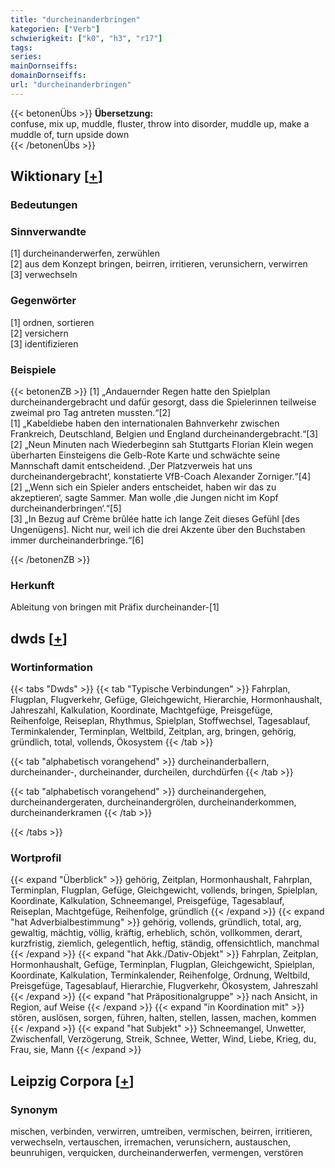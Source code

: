 ```yaml
---
title: "durcheinanderbringen"
kategorien: ["Verb"]
schwierigkeit: ["k0", "h3", "r17"]
tags:
series:
mainDornseiffs:
domainDornseiffs:
url: "durcheinanderbringen"
---
```


{{< betonenÜbs >}}
**Übersetzung:**  
confuse, mix up, muddle, fluster, throw into disorder, muddle  up, make a muddle  of, turn upside down  
{{< /betonenÜbs >}}

## Wiktionary [[+](https://de.wiktionary.org/wiki/durcheinanderbringen)]

### Bedeutungen

### Sinnverwandte
[1] durcheinanderwerfen, zerwühlen  
[2] aus dem Konzept bringen, beirren, irritieren, verunsichern, verwirren  
[3] verwechseln  

### Gegenwörter
[1] ordnen, sortieren  
[2] versichern  
[3] identifizieren  

### Beispiele
{{< betonenZB >}}
[1] „Andauernder Regen hatte den Spielplan durcheinandergebracht und dafür gesorgt, dass die Spielerinnen teilweise zweimal pro Tag antreten mussten.“[2]  
[1] „Kabeldiebe haben den internationalen Bahnverkehr zwischen Frankreich, Deutschland, Belgien und England durcheinandergebracht.“[3]  
[2] „Neun Minuten nach Wiederbeginn sah Stuttgarts Florian Klein wegen überharten Einsteigens die Gelb-Rote Karte und schwächte seine Mannschaft damit entscheidend. ‚Der Platzverweis hat uns durcheinandergebracht‘, konstatierte VfB-Coach Alexander Zorniger.“[4]  
[2] „‚Wenn sich ein Spieler anders entscheidet, haben wir das zu akzeptieren‘, sagte Sammer. Man wolle ‚die Jungen nicht im Kopf durcheinanderbringen‘.“[5]  
[3] „In Bezug auf Crème brûlée hatte ich lange Zeit dieses Gefühl [des Ungenügens]. Nicht nur, weil ich die drei Akzente über den Buchstaben immer durcheinanderbringe.“[6]  

{{< /betonenZB >}}
### Herkunft
Ableitung von bringen mit Präfix durcheinander-[1]  



## dwds [[+](https://www.dwds.de/wb/durcheinanderbringen)]

### Wortinformation
{{< tabs "Dwds" >}}
{{< tab "Typische Verbindungen" >}}
Fahrplan, Flugplan, Flugverkehr, Gefüge, Gleichgewicht, Hierarchie, Hormonhaushalt, Jahreszahl, Kalkulation, Koordinate, Machtgefüge, Preisgefüge, Reihenfolge, Reiseplan, Rhythmus, Spielplan, Stoffwechsel, Tagesablauf, Terminkalender, Terminplan, Weltbild, Zeitplan, arg, bringen, gehörig, gründlich, total, vollends, Ökosystem
{{< /tab >}}

{{< tab "alphabetisch vorangehend" >}}
durcheinanderballern, durcheinander-, durcheinander, durcheilen, durchdürfen
{{< /tab >}}

{{< tab "alphabetisch vorangehend" >}}
durcheinandergehen, durcheinandergeraten, durcheinandergrölen, durcheinanderkommen, durcheinanderkramen
{{< /tab >}}

{{< /tabs >}}

### Wortprofil
{{< expand "Überblick" >}} gehörig, Zeitplan, Hormonhaushalt, Fahrplan, Terminplan, Flugplan, Gefüge, Gleichgewicht, vollends, bringen, Spielplan, Koordinate, Kalkulation, Schneemangel, Preisgefüge, Tagesablauf, Reiseplan, Machtgefüge, Reihenfolge, gründlich {{< /expand >}}
{{< expand "hat Adverbialbestimmung" >}} gehörig, vollends, gründlich, total, arg, gewaltig, mächtig, völlig, kräftig, erheblich, schön, vollkommen, derart, kurzfristig, ziemlich, gelegentlich, heftig, ständig, offensichtlich, manchmal {{< /expand >}}
{{< expand "hat Akk./Dativ-Objekt" >}} Fahrplan, Zeitplan, Hormonhaushalt, Gefüge, Terminplan, Flugplan, Gleichgewicht, Spielplan, Koordinate, Kalkulation, Terminkalender, Reihenfolge, Ordnung, Weltbild, Preisgefüge, Tagesablauf, Hierarchie, Flugverkehr, Ökosystem, Jahreszahl {{< /expand >}}
{{< expand "hat Präpositionalgruppe" >}} nach Ansicht, in Region, auf Weise {{< /expand >}}
{{< expand "in Koordination mit" >}} stören, auslösen, sorgen, führen, halten, stellen, lassen, machen, kommen {{< /expand >}}
{{< expand "hat Subjekt" >}} Schneemangel, Unwetter, Zwischenfall, Verzögerung, Streik, Schnee, Wetter, Wind, Liebe, Krieg, du, Frau, sie, Mann {{< /expand >}}

## Leipzig Corpora [[+](https://corpora.uni-leipzig.de/en/res?word=durcheinanderbringen&corpusId=deu_newscrawl-public_2018)]


### Synonym
mischen, verbinden, verwirren, umtreiben, vermischen, beirren, irritieren, verwechseln, vertauschen, irremachen, verunsichern, austauschen, beunruhigen, verquicken, durcheinanderwerfen, vermengen, verstören

